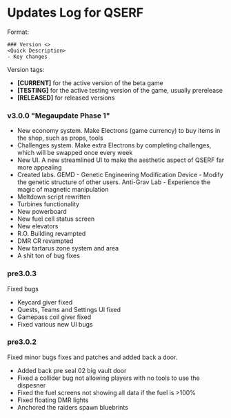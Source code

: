 # Updates Log for QSERF 

Format: 
```
### Version <> 
<Quick Description>
- Key changes
```
Version tags: 
- **[CURRENT]** for the active version of the beta game
- **[TESTING]** for the active testing version of the game, usually prerelease
- **[RELEASED]** for released versions

### v3.0.0 "Megaupdate Phase 1"

- New economy system. Make Electrons (game currency) to buy items in the shop, such as props, tools
- Challenges system. Make extra Electrons by completing challenges, which will be swapped once every week
- New UI. A new streamlined UI to make the aesthetic aspect of QSERF far more appealing
- Created labs. GEMD - Genetic Engineering Modification Device - Modify the genetic structure of other users. Anti-Grav Lab - Experience the magic of magnetic manipulation
- Meltdown script rewritten
- Turbines functionality
- New powerboard
- New fuel cell status screen
- New elevators
- R.O. Building revampted
- DMR CR revampted
- New tartarus zone system and area
- A shit ton of bug fixes

### pre3.0.3 
Fixed bugs
- Keycard giver fixed
- Quests, Teams and Settings UI fixed
- Gamepass coil giver fixed
- Fixed various new UI bugs

### pre3.0.2
Fixed minor bugs fixes and patches and added back a door.
- Added back pre seal 02 big vault door
- Fixed a collider bug not allowing players with no tools to use the dispesner 
- Fixed the fuel screens not showing all data if the fuel is >100%
- Fixed floating DMR lights
- Anchored the raiders spawn bluebrints 
